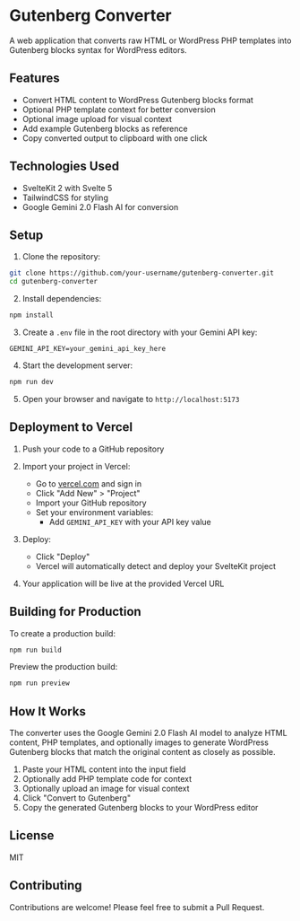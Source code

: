 # Gutenberg Converter

A web application that converts raw HTML or WordPress PHP templates into Gutenberg blocks syntax for WordPress editors.

## Features

- Convert HTML content to WordPress Gutenberg blocks format
- Optional PHP template context for better conversion
- Optional image upload for visual context
- Add example Gutenberg blocks as reference
- Copy converted output to clipboard with one click

## Technologies Used

- SvelteKit 2 with Svelte 5
- TailwindCSS for styling
- Google Gemini 2.0 Flash AI for conversion

## Setup

1. Clone the repository:

```bash
git clone https://github.com/your-username/gutenberg-converter.git
cd gutenberg-converter
```

2. Install dependencies:

```bash
npm install
```

3. Create a `.env` file in the root directory with your Gemini API key:

```
GEMINI_API_KEY=your_gemini_api_key_here
```

4. Start the development server:

```bash
npm run dev
```

5. Open your browser and navigate to `http://localhost:5173`

## Deployment to Vercel

1. Push your code to a GitHub repository

2. Import your project in Vercel:
   - Go to [vercel.com](https://vercel.com) and sign in
   - Click "Add New" > "Project"
   - Import your GitHub repository
   - Set your environment variables:
     - Add `GEMINI_API_KEY` with your API key value

3. Deploy:
   - Click "Deploy"
   - Vercel will automatically detect and deploy your SvelteKit project

4. Your application will be live at the provided Vercel URL

## Building for Production

To create a production build:

```bash
npm run build
```

Preview the production build:

```bash
npm run preview
```

## How It Works

The converter uses the Google Gemini 2.0 Flash AI model to analyze HTML content, PHP templates, and optionally images to generate WordPress Gutenberg blocks that match the original content as closely as possible.

1. Paste your HTML content into the input field
2. Optionally add PHP template code for context
3. Optionally upload an image for visual context
4. Click "Convert to Gutenberg"
5. Copy the generated Gutenberg blocks to your WordPress editor

## License

MIT

## Contributing

Contributions are welcome! Please feel free to submit a Pull Request.
